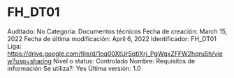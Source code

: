 # FH_DT01

Auditado: No
Categoría: Documentos técnicos
Fecha de creación: March 15, 2022
Fecha de última modificación: April 6, 2022
Identificador: FH_DT01
Liga: https://drive.google.com/file/d/1oq00XtUrSqtlXrj_PgWqxZFFW2hqru5h/view?usp=sharing
Nivel o status: Controlado
Nombre: Requisitos de información
Se utiliza?: Yes
Última versión: 1.0